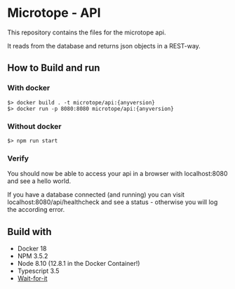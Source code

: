# Microtope - API

This repository contains the files for the microtope api.

It reads from the database and returns json objects in a REST-way.

## How to Build and run

### With docker

```Shell
$> docker build . -t microtope/api:{anyversion}
$> docker run -p 8080:8080 microtope/api:{anyversion}
```

### Without docker

`$> npm run start`

### Verify

You should now be able to access your api in a browser with localhost:8080 and see a hello world.

If you have a database connected (and running) you can visit localhost:8080/api/healthcheck and see a status - otherwise you will log the according error.

## Build with

- Docker 18
- NPM 3.5.2
- Node 8.10 (12.8.1 in the Docker Container!)
- Typescript 3.5
- [Wait-for-it](https://github.com/vishnubob/wait-for-it)
